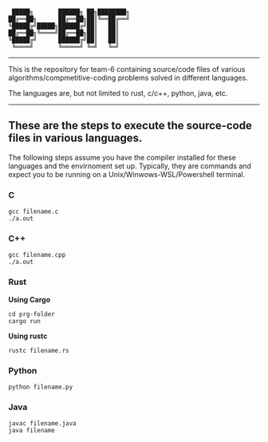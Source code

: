 ```

 █████╗       ██████╗ ██╗████████╗
██╔══██╗      ██╔══██╗██║╚══██╔══╝
╚█████╔╝█████╗██████╔╝██║   ██║
██╔══██╗╚════╝██╔══██╗██║   ██║
╚█████╔╝      ██████╔╝██║   ██║
 ╚════╝       ╚═════╝ ╚═╝   ╚═╝

```

---

This is the repository for team-6 containing source/code files of various algorithms/compmetitive-coding problems solved in different languages.

The languages are, but not limited to rust, c/c++, python, java, etc.

---

## These are the steps to execute the source-code files in various languages.

The following steps assume you have the compiler installed for these languages and the envirnoment set up.
Typically, they are commands and expect you to be running on a Unix/Winwows-WSL/Powershell terminal.


### C

```
gcc filename.c
./a.out
```

### C++

```
gcc filename.cpp
./a.out
```

### Rust

**Using Cargo**

```
cd prg-folder
cargo run
```

**Using rustc**

```
rustc filename.rs
```

### Python

```
python filename.py
```

### Java

```
javac filename.java
java filename
```

